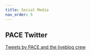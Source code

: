 ```yaml
---
title: Social Media
nav_order: 5
---
```


## PACE Twitter

<a class="twitter-timeline" data-height="1200" href="https://twitter.com/PACENSC/lists/1532909314582667264">Tweets by PACE and the liveblog crew</a> <script async src="//platform.twitter.com/widgets.js" charset="utf-8"></script>

